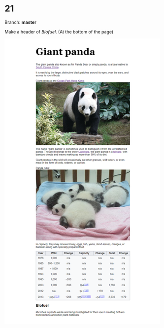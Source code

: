# 21

Branch: **master**

Make a header of *Biofuel*. (At the bottom of the page)


![](21-Forgot.png)